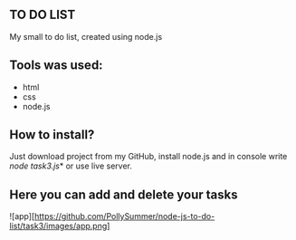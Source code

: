 ## TO DO LIST
My small to do list, created using node.js
## Tools was used:
* html
* css
* node.js

## How to install?
Just download project from my GitHub, 
install node.js and in console write *node task3.js** or use live server.

## Here you can add and delete your tasks
![app][https://github.com/PollySummer/node-js-to-do-list/task3/images/app.png]